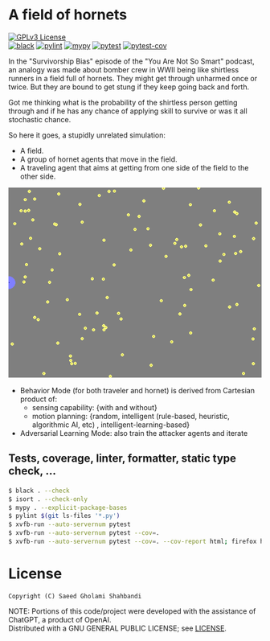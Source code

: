 # A field of hornets

[![GPLv3 License](https://img.shields.io/badge/license-GPLv3-blue.svg)](https://github.com/saeedghsh/hornet_field/blob/master/LICENSE)  
[![black](https://github.com/saeedghsh/hornet_field/actions/workflows/formatting.yml/badge.svg?branch=master)](https://github.com/saeedghsh/hornet_field/actions/workflows/formatting.yml)
[![pylint](https://github.com/saeedghsh/hornet_field/actions/workflows/pylint.yml/badge.svg?branch=master)](https://github.com/saeedghsh/hornet_field/actions/workflows/pylint.yml)
[![mypy](https://github.com/saeedghsh/hornet_field/actions/workflows/type-check.yml/badge.svg?branch=master)](https://github.com/saeedghsh/hornet_field/actions/workflows/type-check.yml)
[![pytest](https://github.com/saeedghsh/hornet_field/actions/workflows/pytest.yml/badge.svg?branch=master)](https://github.com/saeedghsh/hornet_field/actions/workflows/pytest.yml)
[![pytest-cov](https://github.com/saeedghsh/hornet_field/actions/workflows/pytest-cov.yml/badge.svg?branch=master)](https://github.com/saeedghsh/hornet_field/actions/workflows/pytest-cov.yml)

In the "Survivorship Bias" episode of the "You Are Not So Smart" podcast, an
analogy was made about bomber crew in WWII being like shirtless runners in a
field full of hornets. They might get through unharmed once or twice. But they
are bound to get stung if they keep going back and forth.

Got me thinking what is the probability of the shirtless person getting through
and if he has any chance of applying skill to survive or was it all stochastic
chance.

So here it goes, a stupidly unrelated simulation:
* A field.
* A group of hornet agents that move in the field.
* A traveling agent that aims at getting from one side of the field to the
  other side.

<p align="center">
    <img src="https://github.com/saeedghsh/hornet_field/blob/master/images/hornet_field_02.gif">
</p>

* Behavior Mode (for both traveler and hornet) is derived from Cartesian product of:
  * sensing capability: {with and without}
  * motion planning: {random, intelligent (rule-based, heuristic, algorithmic
    AI, etc) , intelligent-learning-based}
* Adversarial Learning Mode: also train the attacker agents and iterate


## Tests, coverage, linter, formatter, static type check, ...
```bash
$ black . --check
$ isort . --check-only
$ mypy . --explicit-package-bases
$ pylint $(git ls-files '*.py')
$ xvfb-run --auto-servernum pytest
$ xvfb-run --auto-servernum pytest --cov=.
$ xvfb-run --auto-servernum pytest --cov=. --cov-report html; firefox htmlcov/index.html
```

# License
```
Copyright (C) Saeed Gholami Shahbandi
```

NOTE: Portions of this code/project were developed with the assistance of
ChatGPT, a product of OpenAI.  
Distributed with a GNU GENERAL PUBLIC LICENSE; see
[LICENSE](https://github.com/saeedghsh/hornet_field/blob/master/LICENSE).  
